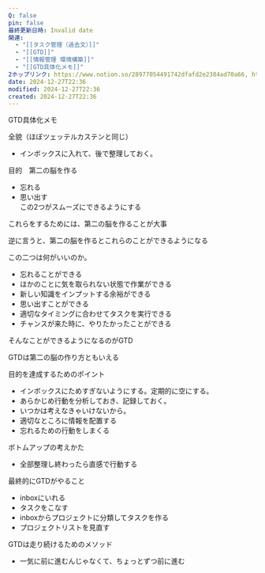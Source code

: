 ```yaml
---
Q: false
pin: false
最終更新日時: Invalid date
関連:
  - "[[タスク管理（過去文）]]"
  - "[[GTD]]"
  - "[[情報管理 環境構築]]"
  - "[[GTD具体化メモ]]"
2ホップリンク: https://www.notion.so/28977054491742dfafd2e2384ad70a66, https://www.notion.so/2d537d7c8e0a43f49f331c492bef06cb, https://www.notion.so/3056553b21e84163b3e0ad162d924b07, https://www.notion.so/37dc6fa32cfe48cdb6ee6c64ce354faa, https://www.notion.so/41422f4a03c24cf2a89d486bcfec9c4c, https://www.notion.so/82e3613c80b848eba1744b3b46afab38, https://www.notion.so/89f7cd78eeb4452f9a5433eb3dfb938e, https://www.notion.so/9a7f1d620a4a491e8f25962f156bf173, https://www.notion.so/a852849e626f4d4c94ecaf6a4d948e52, https://www.notion.so/ada28057937347ad9d67569c826c0d0e, https://www.notion.so/b916c6962c0045b6bea52d8153618b88, https://www.notion.so/cc7b28b1b1a243418417176fa0368377, https://www.notion.so/d7e58f47d072438bbfd016e453e04036, https://www.notion.so/e56fe12eb43448d2b5367dfcc53e046b,https://www.notion.so/28977054491742dfafd2e2384ad70a66, https://www.notion.so/37dc6fa32cfe48cdb6ee6c64ce354faa, https://www.notion.so/41422f4a03c24cf2a89d486bcfec9c4c, https://www.notion.so/89f7cd78eeb4452f9a5433eb3dfb938e, https://www.notion.so/a852849e626f4d4c94ecaf6a4d948e52, https://www.notion.so/b8bbc42ff5aa49758f59b02c1661ade0, https://www.notion.so/d8b22f7c764748359774016505850071,https://www.notion.so/16c75a74006c45118ce11a1ece06d565, https://www.notion.so/41422f4a03c24cf2a89d486bcfec9c4c, https://www.notion.so/696d76e19f9e4f70aca153c5f572fc95, https://www.notion.so/89f7cd78eeb4452f9a5433eb3dfb938e, https://www.notion.so/9e149cc4e75744ba8873064637fa9099, https://www.notion.so/ada28057937347ad9d67569c826c0d0e, https://www.notion.so/d8b22f7c764748359774016505850071,https://www.notion.so/41422f4a03c24cf2a89d486bcfec9c4c, https://www.notion.so/ada28057937347ad9d67569c826c0d0e, https://www.notion.so/d8b22f7c764748359774016505850071
date: 2024-12-27T22:36
modified: 2024-12-27T22:36
created: 2024-12-27T22:36
---
```

  

GTD具体化メモ

全貌（ほぼツェッテルカステンと同じ）

- インボックスに入れて、後で整理しておく。

目的　第二の脳を作る

- 忘れる  
- 思い出す  
この2つがスムーズにできるようにする  

これらをするためには、第二の脳を作ることが大事

逆に言うと、第二の脳を作るとこれらのことができるようになる

この二つは何がいいのか。

- 忘れることができる  
- ほかのことに気を取られない状態で作業ができる  
- 新しい知識をインプットする余裕ができる  
- 思い出すことができる  
- 適切なタイミングに合わせてタスクを実行できる  
- チャンスが来た時に、やりたかったことができる  

そんなことができるようになるのがGTD

  

GTDは第二の脳の作り方ともいえる

目的を達成するためのポイント

- インボックスにためすぎないようにする。定期的に空にする。  
- あらかじめ行動を分析しておき、記録しておく。  
- いつかは考えなきゃいけないから。  
- 適切なところに情報を配置する  
- 忘れるための行動をしまくる  

  

ボトムアップの考えかた

- 全部整理し終わったら直感で行動する

最終的にGTDがやること

- inboxにいれる  
- タスクをこなす  
- inboxからプロジェクトに分類してタスクを作る  
- プロジェクトリストを見直す  

  

GTDは走り続けるためのメソッド

- 一気に前に進むんじゃなくて、ちょっとずつ前に進む